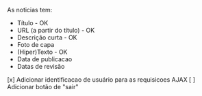 As noticias tem:
* Título - OK
* URL (a partir do título) - OK
* Descrição curta - OK
* Foto de capa
* (Hiper)Texto - OK
* Data de publicacao
* Datas de revisão

[x] Adicionar identificacao de usuário para as requisicoes AJAX
[ ] Adicionar botão de "sair"
